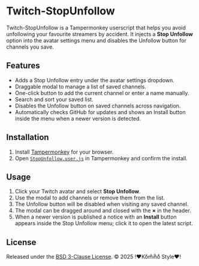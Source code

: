 # Twitch-StopUnfollow

Twitch-StopUnfollow is a Tampermonkey userscript that helps you avoid unfollowing your favourite streamers by accident. It injects a **Stop Unfollow** option into the avatar settings menu and disables the Unfollow button for channels you save.

## Features

- Adds a Stop Unfollow entry under the avatar settings dropdown.
- Draggable modal to manage a list of saved channels.
- One-click button to add the current channel or enter a name manually.
- Search and sort your saved list.
- Disables the Unfollow button on saved channels across navigation.
- Automatically checks GitHub for updates and shows an Install button inside the menu when a newer version is detected.

## Installation

1. Install [Tampermonkey](https://www.tampermonkey.net/) for your browser.
2. Open [`StopUnfollow.user.js`](./StopUnfollow.user.js) in Tampermonkey and confirm the install.

## Usage

1. Click your Twitch avatar and select **Stop Unfollow**.
2. Use the modal to add channels or remove them from the list.
3. The Unfollow button will be disabled when visiting any saved channel.
4. The modal can be dragged around and closed with the **×** in the header.
5. When a newer version is published a notice with an **Install** button appears inside the Stop Unfollow menu; click it to open the latest script.

## License

Released under the [BSD 3-Clause License](LICENSE). © 2025 !♥Koͨmͧiͭnͥoͤ Style♥!
